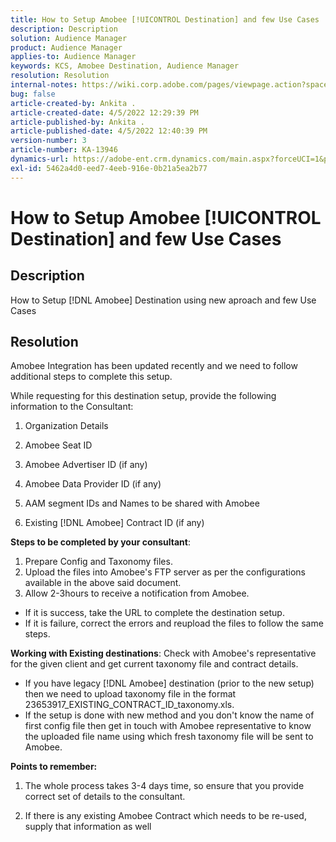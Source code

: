 ```yaml
---
title: How to Setup Amobee [!UICONTROL Destination] and few Use Cases
description: Description
solution: Audience Manager
product: Audience Manager
applies-to: Audience Manager
keywords: KCS, Amobee Destination, Audience Manager
resolution: Resolution
internal-notes: https://wiki.corp.adobe.com/pages/viewpage.action?spaceKey=MCPI&title=Turn+Amobee+-+AAM+Destination
bug: false
article-created-by: Ankita .
article-created-date: 4/5/2022 12:29:39 PM
article-published-by: Ankita .
article-published-date: 4/5/2022 12:40:39 PM
version-number: 3
article-number: KA-13946
dynamics-url: https://adobe-ent.crm.dynamics.com/main.aspx?forceUCI=1&pagetype=entityrecord&etn=knowledgearticle&id=fd273b0a-dcb4-ec11-983f-000d3a5d0e57
exl-id: 5462a4d0-eed7-4eeb-916e-0b21a5ea2b77
---
```

# How to Setup Amobee [!UICONTROL Destination] and few Use Cases

## Description


How to Setup [!DNL Amobee] Destination using new aproach and few Use Cases


## Resolution


Amobee Integration has been updated recently and we need to follow additional steps to complete this setup.

While requesting for this destination setup, provide the following information to the Consultant:

1. Organization Details

2. Amobee Seat ID

3. Amobee Advertiser ID (if any)

4. Amobee Data Provider ID (if any)

5. AAM segment IDs and Names to be shared with Amobee

6. Existing [!DNL Amobee] Contract ID (if any)

<b>Steps to be completed by your consultant</b>:

1. Prepare Config and Taxonomy files.
2. Upload the files into Amobee's FTP server as per the configurations available in the above said document.
3. Allow 2-3hours to receive a notification from Amobee.


- If it is success, take the URL to complete the destination setup.
- If it is failure, correct the errors and reupload the files to follow the same steps.


<b>Working with Existing destinations</b>: Check with Amobee's representative for the given client and get current taxonomy file and contract details.

- If you have legacy [!DNL Amobee] destination (prior to the new setup) then we need to upload taxonomy file in the format 23653917_EXISTING_CONTRACT_ID_taxonomy.xls.
- If the setup is done with new method and you don't know the name of first config file then get in touch with Amobee representative to know the uploaded file name using which fresh taxonomy file will be sent to Amobee.


<b>Points to remember:</b>

1. The whole process takes 3-4 days time, so ensure that you provide correct set of details to the consultant.

2. If there is any existing Amobee Contract which needs to be re-used, supply that information as well
